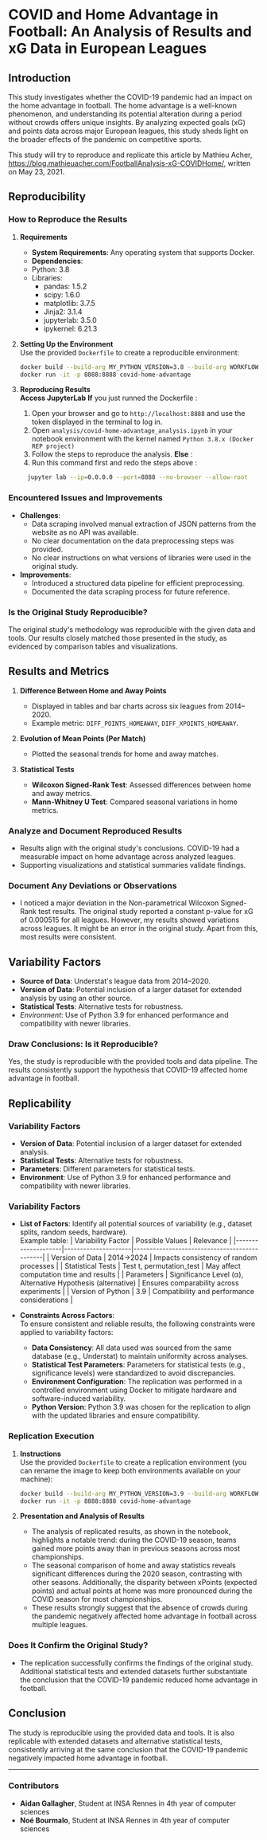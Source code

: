 # COVID and Home Advantage in Football: An Analysis of Results and xG Data in European Leagues

## Introduction

This study investigates whether the COVID-19 pandemic had an impact on the home advantage in football. The home advantage is a well-known phenomenon, and understanding its potential alteration during a period without crowds offers unique insights. By analyzing expected goals (xG) and points data across major European leagues, this study sheds light on the broader effects of the pandemic on competitive sports. 

This study will try to reproduce and replicate this article by Mathieu Acher, https://blog.mathieuacher.com/FootballAnalysis-xG-COVIDHome/, written on May 23, 2021. 

## Reproducibility

### How to Reproduce the Results

1. **Requirements**  
   - **System Requirements**: Any operating system that supports Docker.
   - **Dependencies**:  
    - Python: 3.8 
     - Libraries:  
       - pandas: 1.5.2  
       - scipy: 1.6.0
       - matplotlib: 3.7.5  
       - Jinja2: 3.1.4 
       - jupyterlab: 3.5.0
       - ipykernel: 6.21.3 

2. **Setting Up the Environment**  
   Use the provided `Dockerfile` to create a reproducible environment:
   ```bash
   docker build --build-arg MY_PYTHON_VERSION=3.8 --build-arg WORKFLOW=default -t covid-home-advantage .
   docker run -it -p 8888:8888 covid-home-advantage
   ```

3. **Reproducing Results**  
   **Access JupyterLab** **If** you just runned the Dockerfile : 
   1. Open your browser and go to `http://localhost:8888` and use the token displayed in the terminal to log in.
   2. Open `analysis/covid-home-advantage_analysis.ipynb` in your notebook environment with the kernel named `Python 3.8.x (Docker REP project)`
   3. Follow the steps to reproduce the analysis.
   **Else** :
   1. Run this command first and redo the steps above :
    ```bash
      jupyter lab --ip=0.0.0.0 --port=8888 --no-browser --allow-root
    ```
### Encountered Issues and Improvements
- **Challenges**:  
  - Data scraping involved manual extraction of JSON patterns from the website as no API was available.
  - No clear documentation on the data preprocessing steps was provided. 
  - No clear instructions on what versions of libraries were used in the original study.
- **Improvements**:  
  - Introduced a structured data pipeline for efficient preprocessing.
  - Documented the data scraping process for future reference.
### Is the Original Study Reproducible?
The original study's methodology was reproducible with the given data and tools. Our results closely matched those presented in the study, as evidenced by comparison tables and visualizations.

## Results and Metrics

1. **Difference Between Home and Away Points**  
   - Displayed in tables and bar charts across six leagues from 2014–2020.  
   - Example metric: `DIFF_POINTS_HOMEAWAY`, `DIFF_XPOINTS_HOMEAWAY`.

2. **Evolution of Mean Points (Per Match)**  
   - Plotted the seasonal trends for home and away matches.

3. **Statistical Tests**  
   - **Wilcoxon Signed-Rank Test**: Assessed differences between home and away metrics.  
   - **Mann-Whitney U Test**: Compared seasonal variations in home metrics.

### Analyze and Document Reproduced Results
- Results align with the original study's conclusions. COVID-19 had a measurable impact on home advantage across analyzed leagues.
- Supporting visualizations and statistical summaries validate findings.

### Document Any Deviations or Observations
- I noticed a major deviation in the Non-parametrical Wilcoxon Signed-Rank test results. The original study reported a constant p-value for xG of 0.000515 for all leagues. However, my results showed variations across leagues. It might be an error in the original study. Apart from this, most results were consistent.

## Variability Factors
- **Source of Data**: Understat's league data from 2014–2020.
- **Version of Data**: Potential inclusion of a larger dataset for extended analysis by using an other source.
- **Statistical Tests**: Alternative tests for robustness.
- *Environment*: Use of Python 3.9 for enhanced performance and compatibility with newer libraries.

### Draw Conclusions: Is it Reproducible?
Yes, the study is reproducible with the provided tools and data pipeline. The results consistently support the hypothesis that COVID-19 affected home advantage in football.

## Replicability

### Variability Factors
- **Version of Data**: Potential inclusion of a larger dataset for extended analysis.
- **Statistical Tests**: Alternative tests for robustness.
- **Parameters**: Different parameters for statistical tests.
- **Environment**: Use of Python 3.9 for enhanced performance and compatibility with newer libraries.

### Variability Factors
- **List of Factors**: Identify all potential sources of variability (e.g., dataset splits, random seeds, hardware).  
  Example table:
  | Variability Factor | Possible Values     | Relevance                                    |
  |--------------------|---------------------|----------------------------------------------|
  | Version of Data    | 2014->2024                | Impacts consistency of random processes      |
  | Statistical Tests  | Test t, permutation_test | May affect computation time and results      |
  | Parameters         |  Significance Level (α), Alternative Hypothesis (alternative) | Ensures comparability across experiments     |
  | Version of Python  | 3.9            | Compatibility and performance considerations |
  
- **Constraints Across Factors**:  
  To ensure consistent and reliable results, the following constraints were applied to variability factors:  
  - **Data Consistency**: All data used was sourced from the same database (e.g., Understat) to maintain uniformity across analyses.  
  - **Statistical Test Parameters**: Parameters for statistical tests (e.g., significance levels) were standardized to avoid discrepancies.  
  - **Environment Configuration**: The replication was performed in a controlled environment using Docker to mitigate hardware and software-induced variability.  
  - **Python Version**: Python 3.9 was chosen for the replication to align with the updated libraries and ensure compatibility.

### Replication Execution

1. **Instructions**  
   Use the provided `Dockerfile` to create a replication environment (you can rename the image to keep both environments available on your machine):  
   ```bash
   docker build --build-arg MY_PYTHON_VERSION=3.9 --build-arg WORKFLOW=replicate -t covid-home-advantage .
   docker run -it -p 8888:8888 covid-home-advantage
   ```

2. **Presentation and Analysis of Results**  
   - The analysis of replicated results, as shown in the notebook, highlights a notable trend: during the COVID-19 season, teams gained more points away than in previous seasons across most championships.  
   - The seasonal comparison of home and away statistics reveals significant differences during the 2020 season, contrasting with other seasons. Additionally, the disparity between xPoints (expected points) and actual points at home was more pronounced during the COVID season for most championships.  
   - These results strongly suggest that the absence of crowds during the pandemic negatively affected home advantage in football across multiple leagues.

### Does It Confirm the Original Study?  
- The replication successfully confirms the findings of the original study. Additional statistical tests and extended datasets further substantiate the conclusion that the COVID-19 pandemic reduced home advantage in football.

## Conclusion  
The study is reproducible using the provided data and tools. It is also replicable with extended datasets and alternative statistical tests, consistently arriving at the same conclusion that the COVID-19 pandemic negatively impacted home advantage in football.

---

### Contributors

- **Aidan Gallagher**, Student at INSA Rennes in 4th year of computer sciences
- **Noé Bourmalo**, Student at INSA Rennes in 4th year of computer sciences
